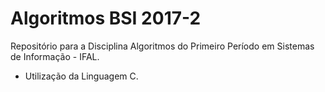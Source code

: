 ﻿# **Algoritmos BSI 2017-2**


Repositório para a Disciplina Algoritmos do Primeiro Período em Sistemas de Informação - IFAL.


* Utilização da Linguagem C.
